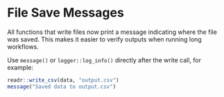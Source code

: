 # File Save Messages

All functions that write files now print a message indicating where the file was
saved. This makes it easier to verify outputs when running long workflows.

Use `message()` or `logger::log_info()` directly after the write call, for
example:

```r
readr::write_csv(data, "output.csv")
message("Saved data to output.csv")
```
